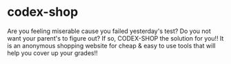 # codex-shop
 Are you feeling miserable cause you failed yesterday's test? Do you not want your parent's to figure out? If so, CODEX-SHOP the solution for you!! It is an anonymous shopping website for cheap & easy to use tools that will help you cover up your grades!!
